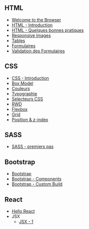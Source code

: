 ## HTML

- [Welcome to the Browser](./html/browser)
- [HTML - Introduction](./html/HTML)
- [HTML - Quelques bonnes pratiques](./html/HTML1)
- [Responsive Images](./html/responsive-images)
- [Tables](./html/tables)
- [Formulaires](./html/forms)
- [Validation des Formulaires](./html/forms-validation)

## CSS

- [CSS - Introduction](./css/premiers-pas)
- [Box Model](./css/box-model)
- [Couleurs](./css/couleurs)
- [Typographie](./css/typographie)
- [Selecteurs CSS](./css/css-selecteurs)
- [RWD](./css/rwd)
- [Flexbox](./css/flexbox)
- [Grid](./css/grid)
- [Position & z-index](./css/position-z-index)

## SASS

- [SASS - premiers pas](./sass/premiers-pas)

## Bootstrap

- [Bootstrap](./bootstrap/introduction)
- [Bootstrap - Components](./bootstrap/components)
- [Bootstrap - Custom Build](./bootstrap/bootstrap-sass)

## React

- [Hello React](./react/prerequis)
- JSX
  - [JSX - 1](./react/jsx/jsx-1)

<!---
  - [JSX - 2](./react/jsx/jsx-2)

  -->
